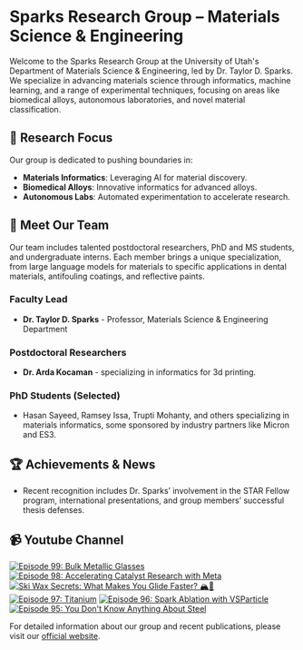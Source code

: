# Sparks Research Group – Materials Science & Engineering

Welcome to the Sparks Research Group at the University of Utah's Department of Materials Science & Engineering, led by Dr. Taylor D. Sparks. We specialize in advancing materials science through informatics, machine learning, and a range of experimental techniques, focusing on areas like biomedical alloys, autonomous laboratories, and novel material classification.

## 🔬 **Research Focus**
Our group is dedicated to pushing boundaries in:
- **Materials Informatics**: Leveraging AI for material discovery.
- **Biomedical Alloys**: Innovative informatics for advanced alloys.
- **Autonomous Labs**: Automated experimentation to accelerate research.

## 👥 **Meet Our Team**
Our team includes talented postdoctoral researchers, PhD and MS students, and undergraduate interns. Each member brings a unique specialization, from large language models for materials to specific applications in dental materials, antifouling coatings, and reflective paints. 

### Faculty Lead
- **Dr. Taylor D. Sparks** - Professor, Materials Science & Engineering Department

### Postdoctoral Researchers
- **Dr. Arda Kocaman** - specializing in informatics for 3d printing.

### PhD Students (Selected)
- Hasan Sayeed, Ramsey Issa, Trupti Mohanty, and others specializing in materials informatics, some sponsored by industry partners like Micron and ES3.

## 🏆 **Achievements & News**
- Recent recognition includes Dr. Sparks’ involvement in the STAR Fellow program, international presentations, and group members’ successful thesis defenses.

## 📹 **Youtube Channel**
<!-- BEGIN YOUTUBE-CARDS -->
[![Episode 99: Bulk Metallic Glasses](https://ytcards.demolab.com/?id=PTPnnoJhp24&title=Episode+99%3A+Bulk+Metallic+Glasses&lang=en&timestamp=1736511923&background_color=%230d1117&title_color=%23ffffff&stats_color=%23dedede&max_title_lines=1&width=250&border_radius=5 "Episode 99: Bulk Metallic Glasses")](https://www.youtube.com/watch?v=PTPnnoJhp24)
[![Episode 98: Accelerating Catalyst Research with Meta](https://ytcards.demolab.com/?id=lJb4QgJYYJI&title=Episode+98%3A+Accelerating+Catalyst+Research+with+Meta&lang=en&timestamp=1733917761&background_color=%230d1117&title_color=%23ffffff&stats_color=%23dedede&max_title_lines=1&width=250&border_radius=5 "Episode 98: Accelerating Catalyst Research with Meta")](https://www.youtube.com/watch?v=lJb4QgJYYJI)
[![Ski Wax Secrets: What Makes You Glide Faster? 🏔️🔬](https://ytcards.demolab.com/?id=Yo-6dU_SE18&title=Ski+Wax+Secrets%3A+What+Makes+You+Glide+Faster%3F+%F0%9F%8F%94%EF%B8%8F%F0%9F%94%AC&lang=en&timestamp=1732407146&background_color=%230d1117&title_color=%23ffffff&stats_color=%23dedede&max_title_lines=1&width=250&border_radius=5 "Ski Wax Secrets: What Makes You Glide Faster? 🏔️🔬")](https://www.youtube.com/watch?v=Yo-6dU_SE18)
[![Episode 97: Titanium](https://ytcards.demolab.com/?id=3pDGp-qNthE&title=Episode+97%3A+Titanium&lang=en&timestamp=1731930686&background_color=%230d1117&title_color=%23ffffff&stats_color=%23dedede&max_title_lines=1&width=250&border_radius=5 "Episode 97: Titanium")](https://www.youtube.com/watch?v=3pDGp-qNthE)
[![Episode 96: Spark Ablation with VSParticle](https://ytcards.demolab.com/?id=aKfqZyxRkAk&title=Episode+96%3A+Spark+Ablation+with+VSParticle&lang=en&timestamp=1730371818&background_color=%230d1117&title_color=%23ffffff&stats_color=%23dedede&max_title_lines=1&width=250&border_radius=5 "Episode 96: Spark Ablation with VSParticle")](https://www.youtube.com/watch?v=aKfqZyxRkAk)
[![Episode 95: You Don't Know Anything About Steel](https://ytcards.demolab.com/?id=dIFW-VokgqU&title=Episode+95%3A+You+Don%27t+Know+Anything+About+Steel&lang=en&timestamp=1728471613&background_color=%230d1117&title_color=%23ffffff&stats_color=%23dedede&max_title_lines=1&width=250&border_radius=5 "Episode 95: You Don't Know Anything About Steel")](https://www.youtube.com/watch?v=dIFW-VokgqU)
<!-- END YOUTUBE-CARDS -->

For detailed information about our group and recent publications, please visit our [official website](https://my.eng.utah.edu/~sparks/group.html).
